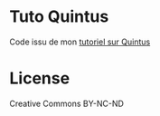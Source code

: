 # Tuto Quintus

Code issu de mon [tutoriel sur Quintus](http://zestedesavoir.com/tutoriels/off/234/creer-un-jeu-html5-avec-quintus/) 


# License

Creative Commons BY-NC-ND